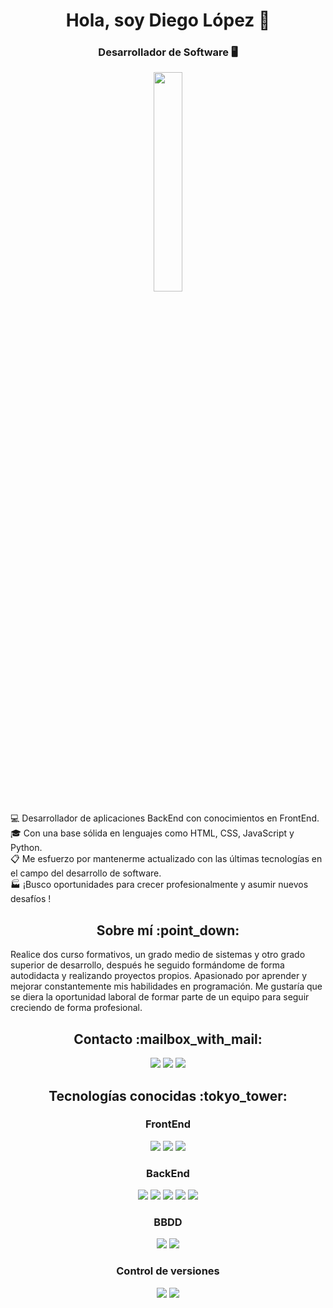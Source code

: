 <div align="center">
  <h1>Hola, soy Diego López 👋</h1>
  <h3>Desarrollador de Software 🖥️</h3>
  <img width="30%" src="https://www.gruposicom.com/wp-content/uploads/2022/07/php-vigo.png">
</div>
<div>
  <p>
      💻 Desarrollador de aplicaciones BackEnd con conocimientos en FrontEnd.</br>
      🎓 Con una base sólida en lenguajes como HTML, CSS, JavaScript y Python.</br>
      📋 Me esfuerzo por mantenerme actualizado con las últimas tecnologías en el campo del desarrollo de software.</br> 
      🏭 ¡Busco oportunidades para crecer profesionalmente y asumir nuevos desafíos !
</p>
</div>

<div>
  <h2 align="center">Sobre mí :point_down:</h2>
  <p>
Realice dos curso formativos, un grado medio de sistemas y otro grado superior de desarrollo, después he seguido formándome de forma autodidacta y realizando proyectos propios.  Apasionado por aprender y mejorar constantemente mis habilidades en programación. Me gustaría que se diera la oportunidad laboral de formar parte de un equipo para seguir creciendo de forma profesional.
</p>
</div>

<div align="center">
  <h2>Contacto :mailbox_with_mail:</h2>
  <a target="about_blank" href=mailto:["diego@diegodev.site"]><img src="https://img.shields.io/badge/Gmail-D14836?style=for-the-badge&logo=gmail&logoColor=white"></a>
  <a target="about_blank" href="https://www.linkedin.com/in/diegodevsite/"><img src="https://img.shields.io/badge/LinkedIn-0077B5?style=for-the-badge&logo=linkedin&logoColor=white"></a>
  <a target="about_blank" href="https://github.com/diegolopez-dev"><img src="https://img.shields.io/badge/GitHub-100000?style=for-the-badge&logo=github&logoColor=white"></a>
</div>

<div align="center">
  <h2>Tecnologías conocidas :tokyo_tower:</h2>
  
  <h3>FrontEnd</h3>
  <img src="https://skillicons.dev/icons?i=html">
  <img src="https://skillicons.dev/icons?i=css">
  <img src="https://skillicons.dev/icons?i=js">
  
  <h3>BackEnd</h3>
  <img src="https://skillicons.dev/icons?i=python">
  <img src="https://skillicons.dev/icons?i=django">
  <img src="https://skillicons.dev/icons?i=fastapi">
  <img src="https://skillicons.dev/icons?i=nodejs">
  <img src="https://skillicons.dev/icons?i=express">

  <h3>BBDD</h3>
  <img src="https://skillicons.dev/icons?i=mysql">
  <img src="https://skillicons.dev/icons?i=mongo">

  <h3>Control de versiones</h3>
  <img src="https://skillicons.dev/icons?i=git">
  <img src="https://skillicons.dev/icons?i=github">
</div>
